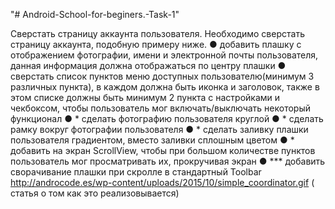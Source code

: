 "# Android-School-for-beginers.-Task-1" 

Сверстать страницу аккаунта пользователя.
Необходимо сверстать страницу аккаунта, подобную примеру ниже.
● добавить плашку с отображением фотографии, имени и электронной
почты пользователя, данная информация должна отображаться по
центру плашки
● сверстать список пунктов меню доступных пользователю(минимум 3
различных пункта), в каждом должна быть иконка и заголовок, также в
этом списке должны быть минимум 2 пункта с настройками и чекбоксом,
чтобы пользователь мог включать/выключать некоторый функционал
● * сделать фотографию пользователя круглой
● * сделать рамку вокруг фотографии пользователя
● * сделать заливку плашки пользователя градиентом, вместо заливки
сплошным цветом
● * добавить на экран ScrollView, чтобы при большом количестве пунктов
пользователь мог просматривать их, прокручивая экран
● *** добавить сворачивание плашки при скролле в стандартный Toolbar
http://androcode.es/wp-content/uploads/2015/10/simple_coordinator.gif
( статья о том как это реализовывается)